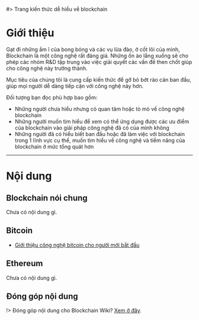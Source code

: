 #> Trang kiến thức dễ hiểu về blockchain

# Giới thiệu

Gạt đi những ầm ĩ của bong bóng và các vụ lừa đảo, ở cốt lõi của mình, Blockchain là một công nghệ rất đáng giá. Những ồn ào lắng xuống sẽ cho phép các nhóm R&D tập trung vào việc giải quyết các vấn đề then chốt giúp cho công nghệ này trưởng thành.

Mục tiêu của chúng tôi là cung cấp kiến thức để gỡ bỏ bớt rào cản ban đầu, giúp mọi người dễ dàng tiếp cận với công nghệ này hơn.

Đối tượng bạn đọc phù hợp bao gồm:

- Những người chưa hiểu nhưng có quan tâm hoặc tò mò về công nghệ blockchain
- Những người muốn tìm hiểu để xem có thể ứng dụng được các ưu điểm của blockchain vào giải pháp công nghệ đã có của mình không
- Những người đã có hiểu biết ban đầu hoặc đã làm việc với blockchain trong 1 lĩnh vực cụ thể, muốn tìm hiểu về công nghệ và tiềm năng của blockchain ở mức tổng quát hơn

---

# Nội dung

## Blockchain nói chung

Chưa có nội dung gì.

## Bitcoin
- [Giới thiệu công nghệ bitcoin cho người mới bắt đầu](bitcoin/)

## Ethereum

Chưa có nội dung gì.

## Đóng góp nội dung

!> Đóng góp nội dung cho Blockchain Wiki? [Xem ở đây](/contribute).

